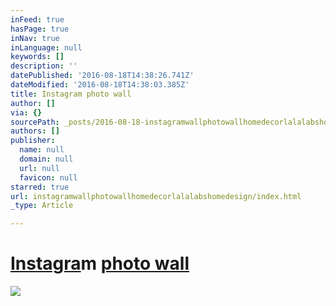 ```yaml
---
inFeed: true
hasPage: true
inNav: true
inLanguage: null
keywords: []
description: ''
datePublished: '2016-08-18T14:38:26.741Z'
dateModified: '2016-08-18T14:38:03.385Z'
title: Instagram photo wall
author: []
via: {}
sourcePath: _posts/2016-08-18-instagramwallphotowallhomedecorlalalabshomedesign.md
authors: []
publisher:
  name: null
  domain: null
  url: null
  favicon: null
starred: true
url: instagramwallphotowallhomedecorlalalabshomedesign/index.html
_type: Article

---
```

# [Instagra][0]m [photo wall][1]
![](https://the-grid-user-content.s3-us-west-2.amazonaws.com/00b04a8f-6648-4845-bd38-373db656024c.jpg)

[0]: https://www.instagram.com/explore/tags/instagram/
[1]: https://www.instagram.com/explore/tags/photowall/